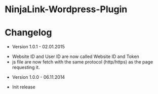 NinjaLink-Wordpress-Plugin
==========================

 # Changelog
 - Version 1.0.1 - 02.01.2015
 * Website ID and User ID are now called Website ID and Token
 * js file are now fetch with the same protocol (http/https) as the page requesting it.

 - Version 1.0.0 - 06.11.2014
 * Init release
